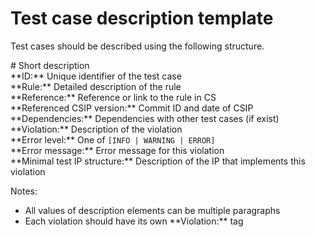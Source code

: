 # Test case description template

Test cases should be described using the following structure.

&#35; Short description  
&ast;&ast;ID:&ast;&ast; Unique identifier of the test case  
&ast;&ast;Rule:&ast;&ast; Detailed description of the rule  
&ast;&ast;Reference:&ast;&ast; Reference or link to the rule in CS  
&ast;&ast;Referenced CSIP version:&ast;&ast; Commit ID and date of CSIP  
&ast;&ast;Dependencies:&ast;&ast; Dependencies with other test cases (if exist)  
&ast;&ast;Violation:&ast;&ast; Description of the violation  
&ast;&ast;Error level:&ast;&ast; One of `[INFO | WARNING | ERROR]`  
&ast;&ast;Error message:&ast;&ast; Error message for this violation  
&ast;&ast;Minimal test IP structure:&ast;&ast; Description of the IP that implements this violation  

Notes:
* All values of description elements can be multiple paragraphs
* Each violation should have its own &ast;&ast;Violation:&ast;&ast; tag